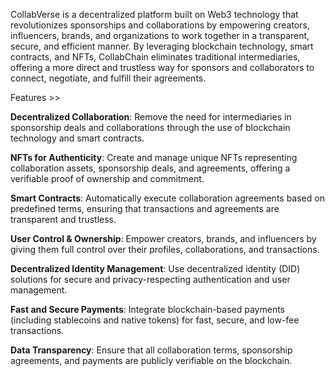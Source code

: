 CollabVerse is a decentralized platform built on Web3 technology that revolutionizes sponsorships and collaborations by empowering creators, influencers, brands, and organizations to work together in a transparent, secure, and efficient manner. By leveraging blockchain technology, smart contracts, and NFTs, CollabChain eliminates traditional intermediaries, offering a more direct and trustless way for sponsors and collaborators to connect, negotiate, and fulfill their agreements.

Features >>

**Decentralized Collaboration**: Remove the need for intermediaries in sponsorship deals and collaborations through the use of blockchain technology and smart contracts.

**NFTs for Authenticity**: Create and manage unique NFTs representing collaboration assets, sponsorship deals, and agreements, offering a verifiable proof of ownership and commitment.

**Smart Contracts**: Automatically execute collaboration agreements based on predefined terms, ensuring that transactions and agreements are transparent and trustless.

**User Control & Ownership**: Empower creators, brands, and influencers by giving them full control over their profiles, collaborations, and transactions.

**Decentralized Identity Management**: Use decentralized identity (DID) solutions for secure and privacy-respecting authentication and user management.

**Fast and Secure Payments**: Integrate blockchain-based payments (including stablecoins and native tokens) for fast, secure, and low-fee transactions.

**Data Transparency**: Ensure that all collaboration terms, sponsorship agreements, and payments are publicly verifiable on the blockchain.
